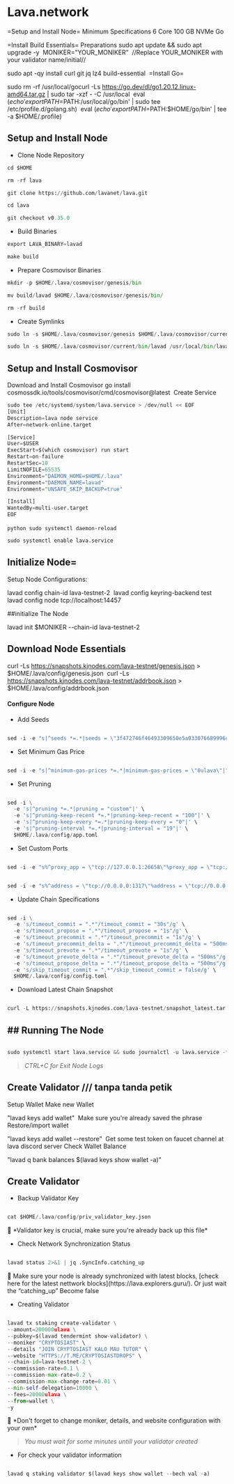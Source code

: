 # Lava.network

=Setup and Install Node=
Minimum Specifications
6 Core
100 GB NVMe
Go

=Install Build Essentials=
Preparations
sudo apt update && sudo apt upgrade -y
​
MONIKER="YOUR_MONIKER”
​
//Replace YOUR_MONIKER with your validator name/initial//

sudo apt -qy install curl git jq lz4 build-essential
​
=Install Go=

sudo rm -rf /usr/local/gocurl -Ls https://go.dev/dl/go1.20.12.linux-amd64.tar.gz | sudo tar -xzf - -C /usr/local
​
eval $(echo 'export PATH=$PATH:/usr/local/go/bin' | sudo tee /etc/profile.d/golang.sh)
​
eval $(echo 'export PATH=$PATH:$HOME/go/bin' | tee -a $HOME/.profile)


## Setup and Install Node

- Clone Node Repository

```python
cd $HOME
```

```python
rm -rf lava
```

```python
git clone https://github.com/lavanet/lava.git
```

```python
cd lava
```

```python
git checkout v0.35.0
```

- Build Binaries

```python
export LAVA_BINARY=lavad
```

```python
make build
```

- Prepare Cosmovisor Binaries

```python
mkdir -p $HOME/.lava/cosmovisor/genesis/bin
```

```python
mv build/lavad $HOME/.lava/cosmovisor/genesis/bin/
```

```python
rm -rf build
```

- Create Symlinks

```python
sudo ln -s $HOME/.lava/cosmovisor/genesis $HOME/.lava/cosmovisor/current -f
```

```python
sudo ln -s $HOME/.lava/cosmovisor/current/bin/lavad /usr/local/bin/lavad -f
```


## Setup and Install Cosmovisor
Download and Install Cosmovisor
go install cosmossdk.io/tools/cosmovisor/cmd/cosmovisor@latest
​
Create Service
```python
sudo tee /etc/systemd/system/lava.service > /dev/null << EOF
[Unit]
Description=lava node service
After=network-online.target

[Service]
User=$USER
ExecStart=$(which cosmovisor) run start
Restart=on-failure
RestartSec=10
LimitNOFILE=65535
Environment="DAEMON_HOME=$HOME/.lava"
Environment="DAEMON_NAME=lavad"
Environment="UNSAFE_SKIP_BACKUP=true"

[Install]
WantedBy=multi-user.target
EOF
```
​```python
sudo systemctl daemon-reload
​```
```python
sudo systemctl enable lava.service
```

## Initialize Node=
Setup Node Configurations:

lavad config chain-id lava-testnet-2
​
lavad config keyring-backend test
​
lavad config node tcp://localhost:14457

##initialize The Node

lavad init $MONIKER --chain-id lava-testnet-2


## Download Node Essentials
curl -Ls https://snapshots.kjnodes.com/lava-testnet/genesis.json > $HOME/.lava/config/genesis.json
​
curl -Ls https://snapshots.kjnodes.com/lava-testnet/addrbook.json > $HOME/.lava/config/addrbook.json

#### Configure Node

- Add Seeds

```python

sed -i -e "s|^seeds *=.*|seeds = \"3f472746f46493309650e5a033076689996c8881@lava-testnet.rpc.kjnodes.com:14459\"|" $HOME/.lava/config/config.toml

```

- Set Minimum Gas Price

```python

sed -i -e "s|^minimum-gas-prices *=.*|minimum-gas-prices = \"0ulava\"|" $HOME/.lava/config/app.toml

```

- Set Pruning

```python

sed -i \
  -e 's|^pruning *=.*|pruning = "custom"|' \
  -e 's|^pruning-keep-recent *=.*|pruning-keep-recent = "100"|' \
  -e 's|^pruning-keep-every *=.*|pruning-keep-every = "0"|' \
  -e 's|^pruning-interval *=.*|pruning-interval = "19"|' \
  $HOME/.lava/config/app.toml

```

- Set Custom Ports

```python

sed -i -e "s%^proxy_app = \"tcp://127.0.0.1:26658\"%proxy_app = \"tcp://127.0.0.1:14458\"%; s%^laddr = \"tcp://127.0.0.1:26657\"%laddr = \"tcp://127.0.0.1:14457\"%; s%^pprof_laddr = \"localhost:6060\"%pprof_laddr = \"localhost:14460\"%; s%^laddr = \"tcp://0.0.0.0:26656\"%laddr = \"tcp://0.0.0.0:14456\"%; s%^prometheus_listen_addr = \":26660\"%prometheus_listen_addr = \":14466\"%" $HOME/.lava/config/config.toml

```

```python

sed -i -e "s%^address = \"tcp://0.0.0.0:1317\"%address = \"tcp://0.0.0.0:14417\"%; s%^address = \":8080\"%address = \":14480\"%; s%^address = \"0.0.0.0:9090\"%address = \"0.0.0.0:14490\"%; s%^address = \"0.0.0.0:9091\"%address = \"0.0.0.0:14491\"%; s%:8545%:14445%; s%:8546%:14446%; s%:6065%:14465%" $HOME/.lava/config/app.toml

```

- Update Chain Specifications

```python

sed -i \
  -e 's/timeout_commit = ".*"/timeout_commit = "30s"/g' \
  -e 's/timeout_propose = ".*"/timeout_propose = "1s"/g' \
  -e 's/timeout_precommit = ".*"/timeout_precommit = "1s"/g' \
  -e 's/timeout_precommit_delta = ".*"/timeout_precommit_delta = "500ms"/g' \
  -e 's/timeout_prevote = ".*"/timeout_prevote = "1s"/g' \
  -e 's/timeout_prevote_delta = ".*"/timeout_prevote_delta = "500ms"/g' \
  -e 's/timeout_propose_delta = ".*"/timeout_propose_delta = "500ms"/g' \
  -e 's/skip_timeout_commit = ".*"/skip_timeout_commit = false/g' \
  $HOME/.lava/config/config.toml

```

- Download Latest Chain Snapshot

```python

curl -L https://snapshots.kjnodes.com/lava-testnet/snapshot_latest.tar.lz4 | tar -Ilz4 -xf - -C $HOME/.lava[[ -f $HOME/.lava/data/upgrade-info.json ]] && cp $HOME/.lava/data/upgrade-info.json $HOME/.lava/cosmovisor/genesis/upgrade-info.json

```

## ## Running The Node

```python

sudo systemctl start lava.service && sudo journalctl -u lava.service -f --no-hostname -o cat

```

> *CTRL+C for Exit Node Logs*

## Create Validator /// tanpa tanda petik
Setup Wallet
Make new Wallet

"lavad keys add wallet"
​
Make sure you're already saved the phrase
Restore/import wallet

"lavad keys add wallet --restore"
​
Get some test token on faucet channel at lava discord server
Check Wallet Balance

"lavad q bank balances $(lavad keys show wallet -a)"

## Create Validator

- Backup Validator Key

```python

cat $HOME/.lava/config/priv_validator_key.json

```

<aside>
📌 *Validator key is crucial, make sure you're already back up this file*

</aside>

- Check Network Synchronization Status

```python

lavad status 2>&1 | jq .SyncInfo.catching_up

```

<aside>
📌 Make sure your node is already synchronized with latest blocks, [check here for the latest nettwork blocks](https://lava.explorers.guru/). Or just wait the “catching_up” Become false

</aside>

- Creating Validator

```python

lavad tx staking create-validator \
--amount=200000ulava \
--pubkey=$(lavad tendermint show-validator) \
--moniker "CRYPTOSIAST" \
--details "JOIN CRYPTOSIAST KALO MAU TUTOR" \
--website "HTTPS://T.ME/CRYPTOSIASTDROPS" \
--chain-id=lava-testnet-2 \
--commission-rate=0.1 \
--commission-max-rate=0.2 \
--commission-max-change-rate=0.01 \
--min-self-delegation=10000 \
--fees=20000ulava \
--from=wallet \
-y

```

<aside>
📌 *Don't forget to change moniker, details, and website configuration with your own*

</aside>

> *You must wait for some minutes untill your validator created*
> 
- For check your validator information

```python

lavad q staking validator $(lavad keys show wallet --bech val -a)

```

#
